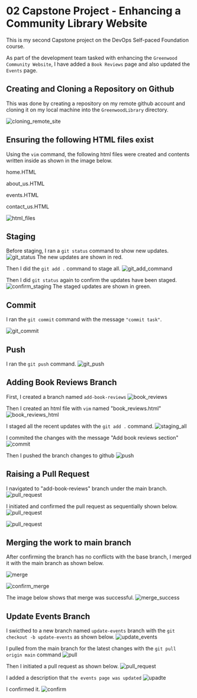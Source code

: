 # 02 Capstone Project - Enhancing a Community Library Website
This is my second Capstone project on the DevOps Self-paced Foundation course.

As part of the development team tasked with enhancing the `Greenwood Community Website`, I have added a `Book Reviews` page and also updated the `Events` page.

## Creating and Cloning a Repository on Github
This was done by creating a repository on my remote github account and cloning it on my local machine into the `GreenwoodLibrary` directory.

![cloning_remote_site](./cloning.png)

## Ensuring the following HTML files exist
Using the `vim` command, the following html files were created and contents written inside as shown in the image below.

home.HTML


about_us.HTML


events.HTML


contact_us.HTML


![html_files](./html_files.png)

## Staging
Before staging, I ran a `git status` command to show new updates.
![git_status](./3git_status.png)
The new updates are shown in red.

Then I did the `git add .` command to stage all.
![git_add_command](./3git_add.png)


Then I did `git status` again to confirm the updates have been staged.
![confirm_staging](./4git_staus.png)
The staged updates are shown in green.

## Commit
I ran the `git commit` command with the message `"commit task"`.

![git_commit](./5git_commit.png)

## Push
I ran the `git push` command.
![git_push](./6git_push.png)


## Adding Book Reviews Branch
First, I created a branch named `add-book-reviews`
![book_reviews](./7book_review_branch.png)


Then I created an html file with `vim` named "book_reviews.html"
![book_reviews_html](./8book_review_html.png)


I staged all the recent updates with the `git add .` command.
![staging_all](./9git_add.png)

I commited the changes with the message "Add book reviews section"
![commit](./10git_commit.png)



Then I pushed the branch changes to github
![push](./11git_push.png)


## Raising a Pull Request
I navigated to "add-book-reviews" branch under the main branch.
![pull_request](./12pull_request1.png)

I initiated and confirmed the pull request as sequentially shown below.
![pull_request](./13pull_request2.png)


![pull_request](./14pull_request3.png)

## Merging the work to main branch
After confirming the branch has no conflicts with the base branch, I merged it with the main branch as shown below.

![merge](./15merge_pull_request.png)


![confirm_merge](./16confirm_merge.png)


The image below shows that merge was successful.
![merge_success](./17successful_merge.png)

## Update Events Branch

I swicthed to a new branch named `update-events` branch with the `git checkout -b update-events` as shown below.
![update_events](./18Snipaste_2024-10-11_06-16-37.png)


I pulled from the main branch for the latest changes with the `git pull origin main` command
![pull](./19pull_events_branch.png)


Then I initiated a pull request as shown below.
![pull_request](./22events_merge_pull_request.png)

I added a description that `the events page was updated`
![upadte](./23events_pull_request.png)

I confirmed it.
![confirm](./24confirm_merge_events.png)
